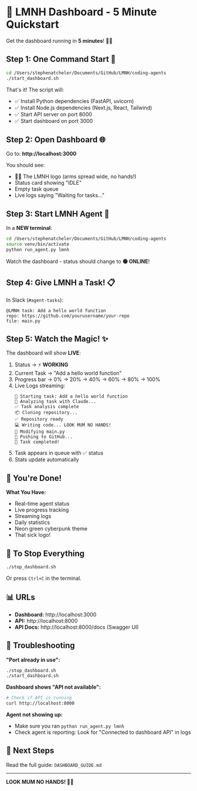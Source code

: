 # 🚀 LMNH Dashboard - 5 Minute Quickstart

Get the dashboard running in **5 minutes**! 🚴‍♂️

## Step 1: One Command Start 🎯

```bash
cd /Users/stephenatcheler/Documents/GitHub/LMNH/coding-agents
./start_dashboard.sh
```

That's it! The script will:
- ✅ Install Python dependencies (FastAPI, uvicorn)
- ✅ Install Node.js dependencies (Next.js, React, Tailwind)
- ✅ Start API server on port 8000
- ✅ Start dashboard on port 3000

## Step 2: Open Dashboard 🌐

Go to: **http://localhost:3000**

You should see:
- 🚴‍♂️ The LMNH logo (arms spread wide, no hands!)
- Status card showing "IDLE"
- Empty task queue
- Live logs saying "Waiting for tasks..."

## Step 3: Start LMNH Agent 🤖

In a **NEW terminal**:

```bash
cd /Users/stephenatcheler/Documents/GitHub/LMNH/coding-agents
source venv/bin/activate
python run_agent.py lmnh
```

Watch the dashboard - status should change to **🟢 ONLINE**!

## Step 4: Give LMNH a Task! 📋

In Slack (`#agent-tasks`):

```
@LMNH task: Add a hello world function
repo: https://github.com/yourusername/your-repo
file: main.py
```

## Step 5: Watch the Magic! ✨

The dashboard will show **LIVE**:

1. Status → ⚡ **WORKING**
2. Current Task → "Add a hello world function"
3. Progress bar → 0% → 20% → 40% → 60% → 80% → 100%
4. Live Logs streaming:
   ```
   🚀 Starting task: Add a hello world function
   🤔 Analyzing task with Claude...
   ✅ Task analysis complete
   📦 Cloning repository...
   ✅ Repository ready
   💻 Writing code... LOOK MUM NO HANDS!
   📝 Modifying main.py
   🚀 Pushing to GitHub...
   🎉 Task completed!
   ```
5. Task appears in queue with ✅ status
6. Stats update automatically

## 🎉 You're Done!

**What You Have:**
- Real-time agent status
- Live progress tracking
- Streaming logs
- Daily statistics
- Neon green cyberpunk theme
- That sick logo!

## 🛑 To Stop Everything

```bash
./stop_dashboard.sh
```

Or press `Ctrl+C` in the terminal.

## 📊 URLs

- **Dashboard:** http://localhost:3000
- **API:** http://localhost:8000
- **API Docs:** http://localhost:8000/docs (Swagger UI)

## 🐛 Troubleshooting

**"Port already in use":**
```bash
./stop_dashboard.sh
./start_dashboard.sh
```

**Dashboard shows "API not available":**
```bash
# Check if API is running
curl http://localhost:8000
```

**Agent not showing up:**
- Make sure you ran `python run_agent.py lmnh`
- Check agent is reporting: Look for "Connected to dashboard API" in logs

## 🚀 Next Steps

Read the full guide: `DASHBOARD_GUIDE.md`

---

**LOOK MUM NO HANDS! 🚴‍♂️**

